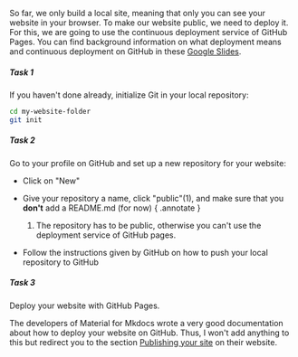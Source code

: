 So far, we only build a local site, meaning that only you can see your website in your browser. To make our website public, we need to deploy it. For this, we are going to use the continuous deployment service of GitHub Pages. You can find background information on what deployment means and continuous deployment on GitHub in these [Google Slides]. 

##### Task 1

If you haven't done already, initialize Git in your local repository:
```bash
cd my-website-folder
git init
```
##### Task 2 

Go to your profile on GitHub and set up a new repository for your website:

- Click on "New"
- Give your repository a name, click "public"(1), and make sure that you **don't** add a README.md (for now)
{ .annotate }

    1.  The repository has to be public, otherwise you can't use the deployment service of GitHub pages.

- Follow the instructions given by GitHub on how to push your local repository to GitHub

##### Task 3

Deploy your website with GitHub Pages.

The developers of Material for Mkdocs wrote a very good documentation about how to deploy your website on GitHub. Thus, I won't add anything to this but redirect you to the section [Publishing your site] on their website. 

[Publishing your site]: https://squidfunk.github.io/mkdocs-material/publishing-your-site/
[Google Slides]: https://docs.google.com/presentation/d/16Rgdn_-uqjZVwmeyDhGL41vKMRCFA0dSom2IpreZ59I/edit?usp=sharing